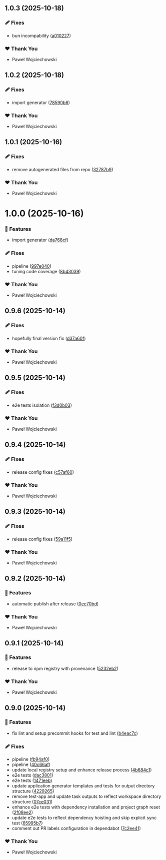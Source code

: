 ## 1.0.3 (2025-10-18)

### 🩹 Fixes

- bun incompability ([a010227](https://github.com/Geekvetica/nx-astro/commit/a010227))

### ❤️ Thank You

- Paweł Wojciechowski

## 1.0.2 (2025-10-18)

### 🩹 Fixes

- import generator ([78590b6](https://github.com/Geekvetica/nx-astro/commit/78590b6))

### ❤️ Thank You

- Paweł Wojciechowski

## 1.0.1 (2025-10-16)

### 🩹 Fixes

- remove autogenerated files from repo ([32787b9](https://github.com/Geekvetica/nx-astro/commit/32787b9))

### ❤️ Thank You

- Paweł Wojciechowski

# 1.0.0 (2025-10-16)

### 🚀 Features

- import generator ([da768cf](https://github.com/Geekvetica/nx-astro/commit/da768cf))

### 🩹 Fixes

- pipeline ([997e040](https://github.com/Geekvetica/nx-astro/commit/997e040))
- tuning code coverage ([8b43039](https://github.com/Geekvetica/nx-astro/commit/8b43039))

### ❤️ Thank You

- Paweł Wojciechowski

## 0.9.6 (2025-10-14)

### 🩹 Fixes

- hopefully final version fix ([d37a60f](https://github.com/Geekvetica/nx-astro/commit/d37a60f))

### ❤️ Thank You

- Paweł Wojciechowski

## 0.9.5 (2025-10-14)

### 🩹 Fixes

- e2e tests isolation ([f3d0b03](https://github.com/Geekvetica/nx-astro/commit/f3d0b03))

### ❤️ Thank You

- Paweł Wojciechowski

## 0.9.4 (2025-10-14)

### 🩹 Fixes

- release config fixes ([c57af60](https://github.com/Geekvetica/nx-astro/commit/c57af60))

### ❤️ Thank You

- Paweł Wojciechowski

## 0.9.3 (2025-10-14)

### 🩹 Fixes

- release config fixes ([59a11f5](https://github.com/Geekvetica/nx-astro/commit/59a11f5))

### ❤️ Thank You

- Paweł Wojciechowski

## 0.9.2 (2025-10-14)

### 🚀 Features

- automatic publish after release ([0ec70bd](https://github.com/Geekvetica/nx-astro/commit/0ec70bd))

### ❤️ Thank You

- Paweł Wojciechowski

## 0.9.1 (2025-10-14)

### 🚀 Features

- release to npm registry with provenance ([5232eb2](https://github.com/Geekvetica/nx-astro/commit/5232eb2))

### ❤️ Thank You

- Paweł Wojciechowski

## 0.9.0 (2025-10-14)

### 🚀 Features

- fix lint and setup precommit hooks for test and lint ([b4eac7c](https://github.com/Geekvetica/nx-astro/commit/b4eac7c))

### 🩹 Fixes

- pipeline ([fb94af0](https://github.com/Geekvetica/nx-astro/commit/fb94af0))
- pipeline ([40c66af](https://github.com/Geekvetica/nx-astro/commit/40c66af))
- update local registry setup and enhance release process ([4b684c1](https://github.com/Geekvetica/nx-astro/commit/4b684c1))
- e2e tests ([dac3801](https://github.com/Geekvetica/nx-astro/commit/dac3801))
- e2e tests ([1471eeb](https://github.com/Geekvetica/nx-astro/commit/1471eeb))
- update application generator templates and tests for output directory structure ([4229265](https://github.com/Geekvetica/nx-astro/commit/4229265))
- remove test-app and update task outputs to reflect workspace directory structure ([07ce031](https://github.com/Geekvetica/nx-astro/commit/07ce031))
- enhance e2e tests with dependency installation and project graph reset ([2f08ee2](https://github.com/Geekvetica/nx-astro/commit/2f08ee2))
- update e2e tests to reflect dependency hoisting and skip explicit sync test ([65995b7](https://github.com/Geekvetica/nx-astro/commit/65995b7))
- comment out PR labels configuration in dependabot ([7c2ee41](https://github.com/Geekvetica/nx-astro/commit/7c2ee41))

### ❤️ Thank You

- Paweł Wojciechowski